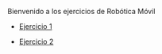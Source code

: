 
Bienvenido a los ejercicios de Robótica Móvil

- [Ejercicio 1](ejercicio1.md)

- [Ejercicio 2](ejercicio2.md)
